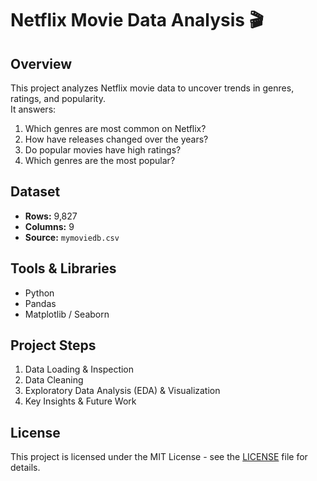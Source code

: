 # Netflix Movie Data Analysis 🎬

## Overview
This project analyzes Netflix movie data to uncover trends in genres, ratings, and popularity.  
It answers:
1. Which genres are most common on Netflix?
2. How have releases changed over the years?
3. Do popular movies have high ratings?
4. Which genres are the most popular?

## Dataset
- **Rows:** 9,827  
- **Columns:** 9  
- **Source:** `mymoviedb.csv`

## Tools & Libraries
- Python  
- Pandas  
- Matplotlib / Seaborn  

## Project Steps
1. Data Loading & Inspection  
2. Data Cleaning  
3. Exploratory Data Analysis (EDA) & Visualization  
4. Key Insights & Future Work  

## License
This project is licensed under the MIT License - see the [LICENSE](LICENSE) file for details.

